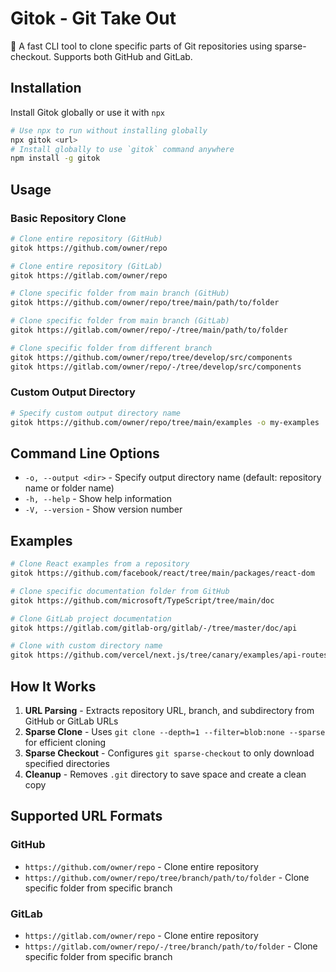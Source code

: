 # Gitok - Git Take Out

🚀 A fast CLI tool to clone specific parts of Git repositories using sparse-checkout. Supports both GitHub and GitLab.

## Installation

Install Gitok globally or use it with `npx`

```bash
# Use npx to run without installing globally
npx gitok <url>
# Install globally to use `gitok` command anywhere
npm install -g gitok
```

## Usage

### Basic Repository Clone

```bash
# Clone entire repository (GitHub)
gitok https://github.com/owner/repo

# Clone entire repository (GitLab)
gitok https://gitlab.com/owner/repo

# Clone specific folder from main branch (GitHub)
gitok https://github.com/owner/repo/tree/main/path/to/folder

# Clone specific folder from main branch (GitLab)
gitok https://gitlab.com/owner/repo/-/tree/main/path/to/folder

# Clone specific folder from different branch
gitok https://github.com/owner/repo/tree/develop/src/components
gitok https://gitlab.com/owner/repo/-/tree/develop/src/components
```

### Custom Output Directory

```bash
# Specify custom output directory name
gitok https://github.com/owner/repo/tree/main/examples -o my-examples
```

## Command Line Options

- `-o, --output <dir>` - Specify output directory name (default: repository name or folder name)
- `-h, --help` - Show help information
- `-V, --version` - Show version number

## Examples

```bash
# Clone React examples from a repository
gitok https://github.com/facebook/react/tree/main/packages/react-dom

# Clone specific documentation folder from GitHub
gitok https://github.com/microsoft/TypeScript/tree/main/doc

# Clone GitLab project documentation
gitok https://gitlab.com/gitlab-org/gitlab/-/tree/master/doc/api

# Clone with custom directory name
gitok https://github.com/vercel/next.js/tree/canary/examples/api-routes -o nextjs-api-example
```

## How It Works

1. **URL Parsing** - Extracts repository URL, branch, and subdirectory from GitHub or GitLab URLs
2. **Sparse Clone** - Uses `git clone --depth=1 --filter=blob:none --sparse` for efficient cloning
3. **Sparse Checkout** - Configures `git sparse-checkout` to only download specified directories
4. **Cleanup** - Removes `.git` directory to save space and create a clean copy

## Supported URL Formats

### GitHub
- `https://github.com/owner/repo` - Clone entire repository
- `https://github.com/owner/repo/tree/branch/path/to/folder` - Clone specific folder from specific branch

### GitLab
- `https://gitlab.com/owner/repo` - Clone entire repository
- `https://gitlab.com/owner/repo/-/tree/branch/path/to/folder` - Clone specific folder from specific branch
